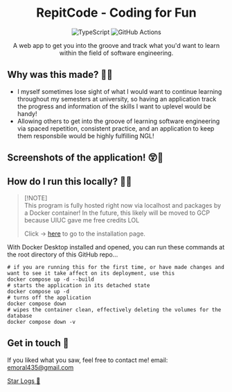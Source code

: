 [//]: # "header"
<h1 align="center">RepitCode - Coding for Fun</h1>

[//]: # "le tech stack"
<div align="center">
   <img src="https://img.shields.io/badge/typescript-%23007ACC.svg?style=for-the-badge&logo=typescript&logoColor=white" alt="TypeScript" />
   <img src="https://img.shields.io/badge/github%20actions-%232671E5.svg?style=for-the-badge&logo=githubactions&logoColor=white" alt="GitHub Actions" />
</div>


[//]: # "catch"
<p align="center">
   A web app to get you into the groove and track what you'd want to learn within the field of software engineering.
</p>

## Why was this made? 🤔💭
* I myself sometimes lose sight of what I would want to continue learning throughout my semesters at university, so having an application track the progress and information of the skills I want to uplevel would be handy!
* Allowing others to get into the groove of learning software engineering via spaced repetition, consistent practice, and an application to keep them responsbile would be highly fulfilling NGL!

## Screenshots of the application! 😲🚀

## How do I run this locally? 💚🙂
> [!NOTE]\
> This program is fully hosted right now via localhost and packages by a Docker container! In the future, this likely will be moved to GCP because UIUC gave me free credits LOL
>
> Click -> [here](https://docs.docker.com/desktop/install/windows-install/) to go to the installation page.

With Docker Desktop installed and opened, you can run these commands at the root directory of this GitHub repo...
```shell
# if you are running this for the first time, or have made changes and want to see it take affect on its deployment, use this
docker compose up -d --build
# starts the application in its detached state
docker compose up -d
# turns off the application
docker compose down
# wipes the container clean, effectively deleting the volumes for the database
docker compose down -v
```

## Get in touch 💬
If you liked what you saw, feel free to contact me! email: emoral435@gmail.com

[Star Logs 🚀](https://starlogs.dev/emoral435/RepetiCode)
